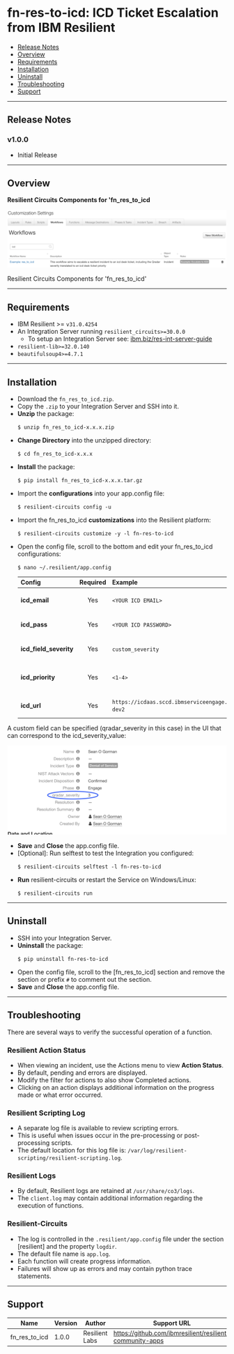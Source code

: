 # fn-res-to-icd: ICD Ticket Escalation from IBM Resilient

- [Release Notes](#release-notes)
- [Overview](#overview)
- [Requirements](#requirements)
- [Installation](#installation)
- [Uninstall](#uninstall)
- [Troubleshooting](#troubleshooting)
- [Support](#support)

---

## Release Notes
<!--
  Specify all changes in this release. Do not remove the release 
  notes of a previous release
-->
### v1.0.0
* Initial Release

---

## Overview

**Resilient Circuits Components for 'fn_res_to_icd**

 ![screenshot: main](./doc/screenshots/main.png)

Resilient Circuits Components for 'fn_res_to_icd'

---

## Requirements

* IBM Resilient >= `v31.0.4254`
* An Integration Server running `resilient_circuits>=30.0.0`
  * To setup an Integration Server see: [ibm.biz/res-int-server-guide](https://ibm.biz/res-int-server-guide)
* `resilient-lib>=32.0.140`
* `beautifulsoup4>=4.7.1`

---

## Installation
* Download the `fn_res_to_icd.zip`.
* Copy the `.zip` to your Integration Server and SSH into it.
* **Unzip** the package:
  ```
  $ unzip fn_res_to_icd-x.x.x.zip
  ```
* **Change Directory** into the unzipped directory:
  ```
  $ cd fn_res_to_icd-x.x.x
  ```
* **Install** the package:
  ```
  $ pip install fn_res_to_icd-x.x.x.tar.gz
  ```
* Import the **configurations** into your app.config file:
  ```
  $ resilient-circuits config -u
  ```
* Import the fn_res_to_icd **customizations** into the Resilient platform:
  ```
  $ resilient-circuits customize -y -l fn-res-to-icd
  ```
* Open the config file, scroll to the bottom and edit your fn_res_to_icd configurations:
  ```
  $ nano ~/.resilient/app.config
  ```
  | Config | Required | Example | Description |
  | ------ | :------: | ------- | ----------- |
  | **icd_email** | Yes | `<YOUR ICD EMAIL>` | *email for ICD Platform* |
  | **icd_pass** | Yes | `<YOUR ICD PASSWORD>` | *password for ICD Platform* |
  | **icd_field_severity** | Yes | `custom_severity` | *custom UI severity value* |
  | **icd_priority** | Yes | `<1-4>` | *ICD Platform ticket priority* |
  | **icd_url** | Yes | `https://icdaas.sccd.ibmserviceengage.com/maximo_cbs-dev2` | *ICD Platform URL* |

A custom field can be specified (qradar_severity in this case) in the UI that can correspond to the icd_severity_value:

![screenshot](./doc/screenshots/4.png)

* **Save** and **Close** the app.config file.
* [Optional]: Run selftest to test the Integration you configured:
  ```
  $ resilient-circuits selftest -l fn-res-to-icd
  ```
* **Run** resilient-circuits or restart the Service on Windows/Linux:
  ```
  $ resilient-circuits run
  ```

---
## Uninstall
* SSH into your Integration Server.
* **Uninstall** the package:
  ```
  $ pip uninstall fn-res-to-icd
  ```
* Open the config file, scroll to the [fn_res_to_icd] section and remove the section or prefix `#` to comment out the section.
* **Save** and **Close** the app.config file.

---

## Troubleshooting
There are several ways to verify the successful operation of a function.

### Resilient Action Status
* When viewing an incident, use the Actions menu to view **Action Status**.
* By default, pending and errors are displayed.
* Modify the filter for actions to also show Completed actions.
* Clicking on an action displays additional information on the progress made or what error occurred.

### Resilient Scripting Log
* A separate log file is available to review scripting errors.
* This is useful when issues occur in the pre-processing or post-processing scripts.
* The default location for this log file is: `/var/log/resilient-scripting/resilient-scripting.log`.

### Resilient Logs
* By default, Resilient logs are retained at `/usr/share/co3/logs`.
* The `client.log` may contain additional information regarding the execution of functions.

### Resilient-Circuits
* The log is controlled in the `.resilient/app.config` file under the section [resilient] and the property `logdir`.
* The default file name is `app.log`.
* Each function will create progress information.
* Failures will show up as errors and may contain python trace statements.

---

## Support
| Name | Version | Author | Support URL |
| ---- | ------- | ------ | ----------- |
| fn_res_to_icd | 1.0.0 | Resilient Labs | https://github.com/ibmresilient/resilient-community-apps |